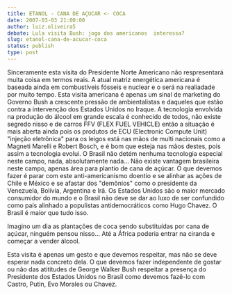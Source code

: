 ```yaml
---
title: ETANOL - CANA DE AÇUCAR <- COCA
date: 2007-03-03 21:00:00
author: luiz.oliveira5
debate: Lula visita Bush: jogo dos americanos  interessa?
slug: etanol-cana-de-acucar-coca
status: publish 
type: post
---
```


Sinceramente esta visita do Presidente Norte Americano não respresentará muita coisa em termos reais. A atual matriz energética americana é baseada ainda em combustíveis fósseis e nuclear e o será na realiadade por muito tempo. Esta visita americana é apenas um sinal de marketing do Governo Bush a crescente pressão de ambientalistas e daqueles que estão contra a intervenção dos Estados Unidos no Iraque. A tecnologia envolvida na produção do álcool em grande escala é conhecido de todos, não existe segredo nisso e de carros FFV (FLEX FUEL VEHICLE) então a situação é mais aberta ainda pois os produtos de ECU (Electronic Compute Unit) "injeção eletrônica" para os leigos está nas mãos de multi nacionais como a Magneti Marelli e Robert Bosch, e é bom que esteja nas mãos destes, pois assim a tecnologia evolui. O Brasil não detém nenhuma tecnologia especial neste campo, nada, absolutamente nada... Não existe vantagem brasileira neste campo, apenas área para plantio de cana de açúcar. O que devemos fazer é parar com este anti-americanismo doentio e se alinhar as ações de Chile e México e se afastar dos "demônios" como o presidente da Venezuela, Bolívia, Argentina e Irã. Os Estados Unidos são o maior mercado consumidor do mundo e o Brasil não deve se dar ao luxo de ser confundido como país alinhado a populistas antidemocráticos como Hugo Chavez. O Brasil é maior que tudo isso.   

Imagino um dia as plantações de coca sendo substituídas por cana de açúcar, ninguém pensou nisso... Até a África poderia entrar na ciranda e começar a vender álcool.   

Esta visita é apenas um gesto e que devemos respeitar, mas não se deve esperar nada concreto dela. O que devemos fazer independente de gostar ou não das atititudes de George Walker Bush respeitar a presença do Presidente dos Estados Unidos no Brasil como devemos fazê-lo com Castro, Putin, Evo Morales ou Chavez.
